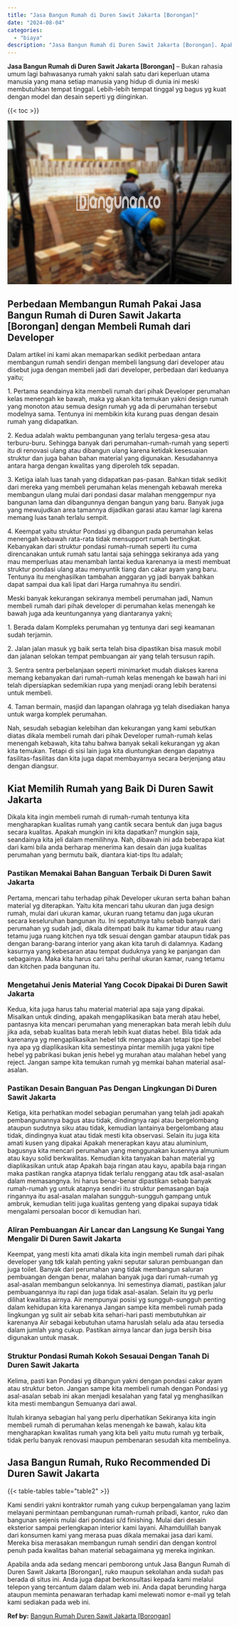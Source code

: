 ```yaml
---
title: "Jasa Bangun Rumah di Duren Sawit Jakarta [Borongan]"
date: "2024-08-04"
categories: 
  - "biaya"
description: "Jasa Bangun Rumah di Duren Sawit Jakarta [Borongan]. Apabila anda ada sedang mencari pemborong untuk Jasa Bangun Rumah di Duren Sawit Jakarta [Borongan], r..."
---
```


**Jasa Bangun Rumah di Duren Sawit Jakarta \[Borongan\]** – Bukan rahasia umum lagi bahwasanya rumah yakni salah satu dari keperluan utama manusia yang mana setiap manusia yang hidup di dunia ini meski membutuhkan tempat tinggal. Lebih-lebih tempat tinggal yg bagus yg kuat dengan model dan desain seperti yg diinginkan.

{{< toc >}}

![Jasa Bangun Rumah di Duren Sawit Jakarta [Borongan]](/images/borong-bangunan-15.png)

## Perbedaan Membangun Rumah Pakai Jasa Bangun Rumah di Duren Sawit Jakarta \[Borongan\] dengan Membeli Rumah dari Developer

Dalam artikel ini kami akan memaparkan sedikit perbedaan antara membangun rumah sendiri dengan membeli langsung dari developer atau disebut juga dengan membeli jadi dari developer, perbedaan dari keduanya yaitu;

1\. Pertama seandainya kita membeli rumah dari pihak Developer perumahan kelas menengah ke bawah, maka yg akan kita temukan yakni design rumah yang monoton atau semua design rumah yg ada di perumahan tersebut modelnya sama. Tentunya ini membikin kita kurang puas dengan desain rumah yang didapatkan.

2\. Kedua adalah waktu pembangunan yang terlalu tergesa-gesa atau terburu-buru. Sehingga banyak dari perumahan-rumah-rumah yang seperti itu di renovasi ulang atau dibangun ulang karena ketidak kesesuaian struktur dan juga bahan bahan material yang digunakan. Kesudahannya antara harga dengan kwalitas yang diperoleh tdk sepadan.

3\. Ketiga ialah luas tanah yang didapatkan pas-pasan. Bahkan tidak sedikit dari mereka yang membeli perumahan kelas menengah kebawah mereka membangun ulang mulai dari pondasi dasar malahan menggempur nya bangunan lama dan dibangunnya dengan bangun yang baru. Banyak juga yang mewujudkan area tamannya dijadikan garasi atau kamar lagi karena memang luas tanah terlalu sempit.

4\. Keempat yaitu struktur Pondasi yg dibangun pada perumahan kelas menengah kebawah rata-rata tidak mensupport rumah bertingkat. Kebanyakan dari struktur pondasi rumah-rumah seperti itu cuma direncanakan untuk rumah satu lantai saja sehingga sekiranya ada yang mau memperluas atau menambah lantai kedua karenanya ia mesti membuat struktur pondasi ulang atau menyuntik tiang dan cakar ayam yang baru. Tentunya itu menghasilkan tambahan anggaran yg jadi banyak bahkan dapat sampai dua kali lipat dari Harga rumahnya itu sendiri.

Meski banyak kekurangan sekiranya membeli perumahan jadi, Namun membeli rumah dari pihak developer di perumahan kelas menengah ke bawah juga ada keuntungannya yang diantaranya yakni;

1\. Berada dalam Kompleks perumahan yg tentunya dari segi keamanan sudah terjamin.

2\. Jalan jalan masuk yg baik serta telah bisa dipastikan bisa masuk mobil dan jalanan selokan tempat pembuangan air yang telah tersusun rapih.

3\. Sentra sentra perbelanjaan seperti minimarket mudah diakses karena memang kebanyakan dari rumah-rumah kelas menengah ke bawah hari ini telah dipersiapkan sedemikian rupa yang menjadi orang lebih beratensi untuk membeli.

4\. Taman bermain, masjid dan lapangan olahraga yg telah disediakan hanya untuk warga komplek perumahan.

Nah, sesudah sebagian kelebihan dan kekurangan yang kami sebutkan diatas dikala membeli rumah dari pihak Developer rumah-rumah kelas menengah kebawah, kita tahu bahwa banyak sekali kekurangan yg akan kita temukan. Tetapi di sisi lain juga kita diuntungkan dengan dapatnya fasilitas-fasilitas dan kita juga dapat membayarnya secara berjenjang atau dengan diangsur.

## Kiat Memilih Rumah yang Baik Di Duren Sawit Jakarta

Dikala kita ingin membeli rumah di rumah-rumah tentunya kita mengharapkan kualitas rumah yang cantik secara bentuk dan juga bagus secara kualitas. Apakah mungkin ini kita dapatkan? mungkin saja, seandainya kita jeli dalam memilihnya. Nah, dibawah ini ada beberapa kiat dari kami bila anda berharap menerima kan desain dan juga kualitas perumahan yang bermutu baik, diantara kiat-tips Itu adalah;

### Pastikan Memakai Bahan Banguan Terbaik Di Duren Sawit Jakarta

Pertama, mencari tahu terhadap pihak Developer ukuran serta bahan bahan material yg diterapkan. Yaitu kita mencari tahu ukuran dan juga design rumah, mulai dari ukuran kamar, ukuran ruang tetamu dan juga ukuran secara keseluruhan bangunan itu. Ini sepatutnya tahu sebab banyak dari perumahan yg sudah jadi, dikala ditempati baik itu kamar tidur atau ruang tetamu juga ruang kitchen nya tdk sesuai dengan gambar ataupun tidak pas dengan barang-barang interior yang akan kita taruh di dalamnya. Kadang kasurnya yang kebesaran atau tempat duduknya yang ke panjangan dan sebagainya. Maka kita harus cari tahu perihal ukuran kamar, ruang tetamu dan kitchen pada bangunan itu.

### Mengetahui Jenis Material Yang Cocok Dipakai Di Duren Sawit Jakarta

Kedua, kita juga harus tahu material material apa saja yang dipakai. Misalkan untuk dinding, apakah mengaplikasikan bata merah atau hebel, pantasnya kita mencari perumahan yang menerapkan bata merah lebih dulu jika ada, sebab kualitas bata merah lebih kuat diatas hebel. Bila tidak ada karenanya yg mengaplikasikan hebel tdk mengapa akan tetapi tipe hebel nya apa yg diaplikasikan kita semestinya pintar memilih juga yakni tipe hebel yg pabrikasi bukan jenis hebel yg murahan atau malahan hebel yang reject. Jangan sampe kita temukan rumah yg memkai bahan material asal-asalan.

### Pastikan Desain Banguan Pas Dengan Lingkungan Di Duren Sawit Jakarta

Ketiga, kita perhatikan model sebagian perumahan yang telah jadi apakah pembangunannya bagus atau tidak, dindingnya rapi atau bergelombang ataupun sudutnya siku atau tidak, kemudian lantainya bergelombang atau tidak, dindingnya kuat atau tidak mesti kita observasi. Selain itu juga kita amati kusen yang dipakai Apakah menerapkan kayu atau aluminium, bagusnya kita mencari perumahan yang menggunakan kusennya almunium atau kayu solid berkwalitas. Kemudian kita tanyakan bahan material yg diaplikasikan untuk atap Apakah baja ringan atau kayu, apabila baja ringan maka pastikan rangka atapnya tidak terlalu renggang atau tdk asal-asalan dalam memasangnya. Ini harus benar-benar dipastikan sebab banyak rumah-rumah yg untuk atapnya sendiri itu struktur pemasangan baja ringannya itu asal-asalan malahan sungguh-sungguh gampang untuk ambruk, kemudian teliti juga kualitas genteng yang dipakai supaya tidak mengalami persoalan bocor di kemudian hari.

### Aliran Pembuangan Air Lancar dan Langsung Ke Sungai Yang Mengalir Di Duren Sawit Jakarta

Keempat, yang mesti kita amati dikala kita ingin membeli rumah dari pihak developer yang tdk kalah penting yakni seputar saluran pembuangan dan juga toilet. Banyak dari perumahan yang tidak membangun saluran pembuangan dengan benar, malahan banyak juga dari rumah-rumah yg asal-asalan membangun selokannya. Ini semestinya diamati, pastikan jalur pembuangannya itu rapi dan juga tidak asal-asalan. Selain itu yg perlu dilihat kwalitas airnya. Air mempunyai posisi yg sungguh-sungguh penting dalam kehidupan kita karenanya Jangan sampe kita membeli rumah pada lingkungan yg sulit air sebab kita sehari-hari pasti membutuhkan air karenanya Air sebagai kebutuhan utama haruslah selalu ada atau tersedia dalam jumlah yang cukup. Pastikan airnya lancar dan juga bersih bisa digunakan untuk masak.

### Struktur Pondasi Rumah Kokoh Sesauai Dengan Tanah Di Duren Sawit Jakarta

Kelima, pasti kan Pondasi yg dibangun yakni dengan pondasi cakar ayam atau struktur beton. Jangan sampe kita membeli rumah dengan Pondasi yg asal-asalan sebab ini akan menjadi kesalahan yang fatal yg menghasilkan kita mesti membangun Semuanya dari awal.

Itulah kiranya sebagian hal yang perlu diperhatikan Sekiranya kita ingin membeli rumah di perumahan kelas menengah ke bawah, kalau kita mengharapkan kwalitas rumah yang kita beli yaitu mutu rumah yg terbaik, tidak perlu banyak renovasi maupun pembenaran sesudah kita membelinya.

## Jasa Bangun Rumah, Ruko Recommended Di Duren Sawit Jakarta

{{< table-tables table="table2" >}}

Kami sendiri yakni kontraktor rumah yang cukup berpengalaman yang lazim melayani permintaan pembangunan rumah-rumah pribadi, kantor, ruko dan bangunan sejenis mulai dari pondasi s/d finishing. Mulai dari desain eksterior sampai perlengkapan interior kami layani. Alhamdulillah banyak dari konsumen kami yang merasa puas dikala memakai jasa dari kami. Mereka bisa merasakan membangun rumah sendiri dan dengan kontrol penuh pada kwalitas bahan material sebagaimana yg mereka inginkan.

Apabila anda ada sedang mencari pemborong untuk Jasa Bangun Rumah di Duren Sawit Jakarta \[Borongan\], ruko maupun sekolahan anda sudah pas berada di situs ini. Anda juga dapat berkonsultasi kepada kami melalui telepon yang tercantum dalam dalam web ini. Anda dapat berunding harga ataupun meminta penawaran terhadap kami melewati nomor e-mail yg telah kami sediakan pada web ini.

**Ref by:** [Bangun Rumah Duren Sawit Jakarta [Borongan]](https://id.wikipedia.org/wiki/Bangun)

